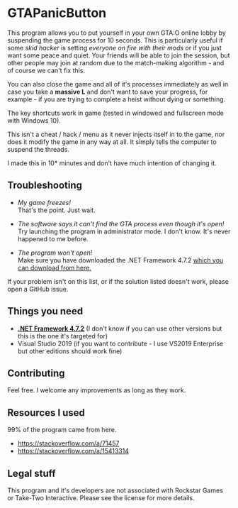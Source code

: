 # GTAPanicButton

This program allows you to put yourself in your own GTA:O online lobby by suspending the game process for 10 seconds. This is particularly useful if some *skid hacker* is setting *everyone on fire with their mods* or if you just want some peace and quiet. Your friends will be able to join the session, but other people may join at random due to the match-making algorithm - and of course we can't fix this.

You can also close the game and all of it's processes immediately as well in case you take a **massive L** and don't want to save your progress, for example - if you are trying to complete a heist without dying or something.

The key shortcuts work in game (tested in windowed and fullscreen mode with Windows 10).

This isn't a cheat / hack / menu as it never injects itself in to the game, nor does it modify the game in any way at all. It simply tells the computer to suspend the threads.

I made this in 10* minutes and don't have much intention of changing it.

## Troubleshooting
* *My game freezes!*  
That's the point. Just wait.

* *The software says it can't find the GTA process even though it's open!*  
Try launching the program in administrator mode. I don't know. It's never happened to me before.

* *The program won't open!*  
Make sure you have downloaded the .NET Framework 4.7.2 [which you can download from here.](https://dotnet.microsoft.com/download/dotnet-framework/net472)

If your problem isn't on this list, or if the solution listed doesn't work, please open a GitHub issue.

## Things you need

* **[.NET Framework 4.7.2](https://dotnet.microsoft.com/download/dotnet-framework/net472)** (I don't know if you can use other versions but this is the one it's targeted for)
* Visual Studio 2019 (if you want to contribute - I use VS2019 Enterprise but other editions should work fine)

## Contributing

Feel free. I welcome any improvements as long as they work.

## Resources I used  
99% of the program came from here.

* https://stackoverflow.com/a/71457
* https://stackoverflow.com/a/15413314

## Legal stuff
This program and it's developers are not associated with Rockstar Games or Take-Two Interactive. Please see the license for more details.
